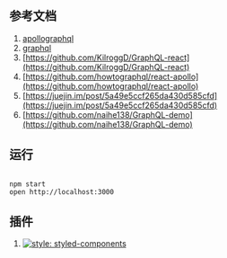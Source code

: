 ## 参考文档

1. [apollographql](https://www.apollographql.com/docs/react/basics/setup.html)
2. [graphql](http://graphql.cn)
3. [https://github.com/KilroggD/GraphQL-react](https://github.com/KilroggD/GraphQL-react)
4. [https://github.com/howtographql/react-apollo](https://github.com/howtographql/react-apollo)
5. [https://juejin.im/post/5a49e5ccf265da430d585cfd](https://juejin.im/post/5a49e5ccf265da430d585cfd)
6. [https://github.com/naihe138/GraphQL-demo](https://github.com/naihe138/GraphQL-demo)

## 运行

```shell

npm start
open http://localhost:3000
```
## 插件

1. [![style: styled-components](https://img.shields.io/badge/style-%F0%9F%92%85%20styled--components-orange.svg?colorB=daa357&colorA=db748e)](https://github.com/styled-components/styled-components)
